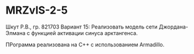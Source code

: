# MRZvIS-2-5

Шкут Р.В., гр. 821703
Вариант 15: Реализовать модель сети Джордана-Элмана с функцией активации синуса арктангенса.

ПРограмма реализована на С++ с использованием Armadillo.
